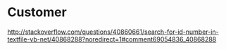 # Customer
http://stackoverflow.com/questions/40860661/search-for-id-number-in-textfile-vb-net/40868288?noredirect=1#comment69054836_40868288
